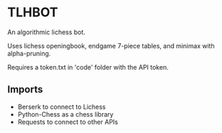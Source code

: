 # TLHBOT

An algorithmic lichess bot.

Uses lichess openingbook, endgame 7-piece tables, and minimax with alpha-pruning.

Requires a token.txt in 'code' folder with the API token.

## Imports
* Berserk to connect to Lichess
* Python-Chess as a chess library
* Requests to connect to other APIs